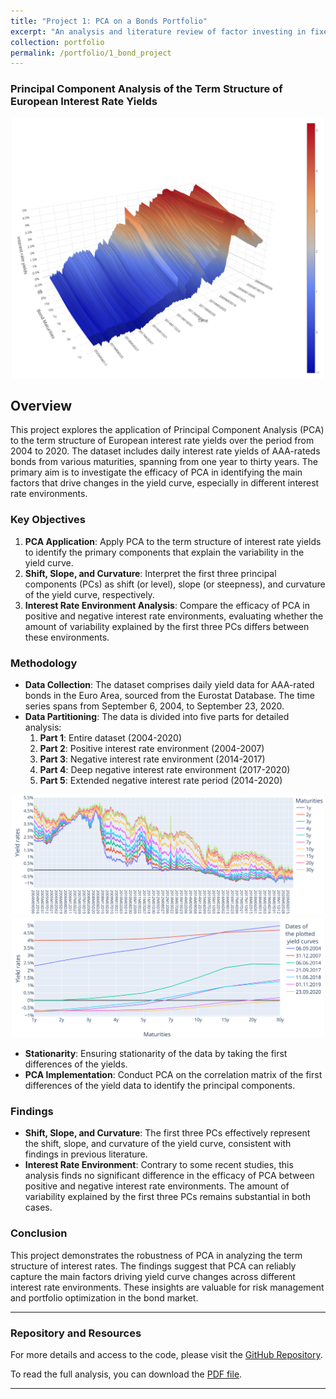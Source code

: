 ```yaml
---
title: "Project 1: PCA on a Bonds Portfolio"
excerpt: "An analysis and literature review of factor investing in fixed income, where the first three components can be attributed to actual meanings in a Bonds Portfolio setting."
collection: portfolio
permalink: /portfolio/1_bond_project
---
```



### Principal Component Analysis of the Term Structure of European Interest Rate Yields

<!-- ![Time Path of the Term Structure](/files/Bond_2.png) -->
<div style="text-align: center;">
    <img src="/files/Bond_2.png" alt="Bond" width="500" />
</div>

## Overview

This project explores the application of Principal Component Analysis (PCA) to the term structure of European interest rate yields over the period from 2004 to 2020. The dataset includes daily interest rate yields of AAA-rateds bonds from various maturities, spanning from one year to thirty years. The primary aim is to investigate the efficacy of PCA in identifying the main factors that drive changes in the yield curve, especially in different interest rate environments.

### Key Objectives

1. **PCA Application**: Apply PCA to the term structure of interest rate yields to identify the primary components that explain the variability in the yield curve.
2. **Shift, Slope, and Curvature**: Interpret the first three principal components (PCs) as shift (or level), slope (or steepness), and curvature of the yield curve, respectively.
3. **Interest Rate Environment Analysis**: Compare the efficacy of PCA in positive and negative interest rate environments, evaluating whether the amount of variability explained by the first three PCs differs between these environments.

### Methodology

- **Data Collection**: The dataset comprises daily yield data for AAA-rated bonds in the Euro Area, sourced from the Eurostat Database. The time series spans from September 6, 2004, to September 23, 2020.
- **Data Partitioning**: The data is divided into five parts for detailed analysis:
  1. **Part 1**: Entire dataset (2004-2020)
  2. **Part 2**: Positive interest rate environment (2004-2007)
  3. **Part 3**: Negative interest rate environment (2014-2017)
  4. **Part 4**: Deep negative interest rate environment (2017-2020)
  5. **Part 5**: Extended negative interest rate period (2014-2020)

<div style="text-align: center;">
    <img src="/files/Bond_.png" alt="bonds2" width="500" />
    <img src="/files/Bond_3.png" alt="bonds3" width="500" />
</div>


<!-- ![Bond Maturities over time](/files/Bond_.png)
![Yield Curves from AAA rate bonds in the european area](/files/Bond_3.png) -->
- **Stationarity**: Ensuring stationarity of the data by taking the first differences of the yields.
- **PCA Implementation**: Conduct PCA on the correlation matrix of the first differences of the yield data to identify the principal components.

### Findings

- **Shift, Slope, and Curvature**: The first three PCs effectively represent the shift, slope, and curvature of the yield curve, consistent with findings in previous literature.
- **Interest Rate Environment**: Contrary to some recent studies, this analysis finds no significant difference in the efficacy of PCA between positive and negative interest rate environments. The amount of variability explained by the first three PCs remains substantial in both cases.

### Conclusion

This project demonstrates the robustness of PCA in analyzing the term structure of interest rates. The findings suggest that PCA can reliably capture the main factors driving yield curve changes across different interest rate environments. These insights are valuable for risk management and portfolio optimization in the bond market.

---

### Repository and Resources

For more details and access to the code, please visit the [GitHub Repository](https://github.com/vitoriarlima/pca-bonds-fixed-income).

To read the full analysis, you can download the [PDF file](https://vitoriarlima.github.io/files/PCA_Bond_Portfolio.pdf).


---

<!-- ### Pretty Visualizations

![Bond Maturities over time](/files/Bond_.png)
![Yield Curves from AAA rate bonds in the european area](/files/Bond_3.png)

![Time Path of the Term Structure](/files/Bond_2.png) -->

